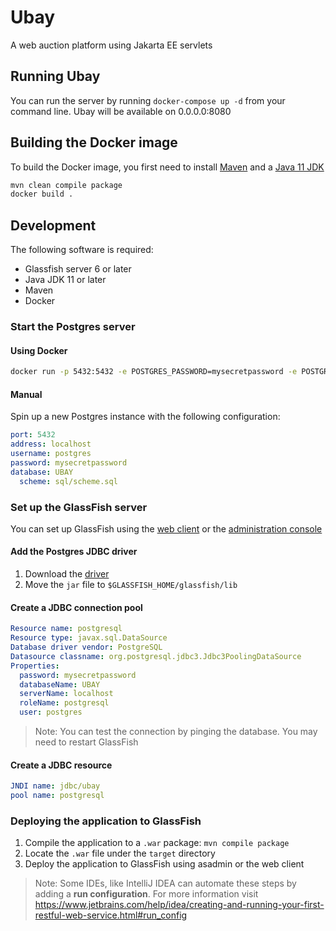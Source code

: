 # Ubay

A web auction platform using Jakarta EE servlets

## Running Ubay

You can run the server by running `docker-compose up -d` from your command line.
Ubay will be available on 0.0.0.0:8080

## Building the Docker image

To build the Docker image, you first need to install
[Maven](https://maven.apache.org) and a [Java 11 JDK](https://adoptopenjdk.net/)

```bash
mvn clean compile package
docker build .
```

## Development

The following software is required:

- Glassfish server 6 or later
- Java JDK 11 or later
- Maven
- Docker

### Start the Postgres server

#### Using Docker

```bash
docker run -p 5432:5432 -e POSTGRES_PASSWORD=mysecretpassword -e POSTGRES_DB=UBAY -v ./sql/scheme.sql:/docker-entrypoint-initdb.d/init.sql postgres
```

#### Manual

Spin up a new Postgres instance with the following configuration:

```yml
port: 5432
address: localhost
username: postgres
password: mysecretpassword
database: UBAY
  scheme: sql/scheme.sql
```

### Set up the GlassFish server

You can set up GlassFish using the [web client](http://localhost:4848/) or the
[administration console](https://docs.oracle.com/cd/E19798-01/821-1751/giobi/index.html)

#### Add the Postgres JDBC driver

1. Download the [driver](https://jdbc.postgresql.org/download.html)
2. Move the `jar` file to `$GLASSFISH_HOME/glassfish/lib`

#### Create a JDBC connection pool

```yaml
Resource name: postgresql
Resource type: javax.sql.DataSource
Database driver vendor: PostgreSQL
Datasource classname: org.postgresql.jdbc3.Jdbc3PoolingDataSource
Properties:
  password: mysecretpassword
  databaseName: UBAY
  serverName: localhost
  roleName: postgresql
  user: postgres
```

> Note: You can test the connection by pinging the database. You may need to
> restart GlassFish

#### Create a JDBC resource

```yaml
JNDI name: jdbc/ubay
pool name: postgresql
```

### Deploying the application to GlassFish

1. Compile the application to a `.war` package: `mvn compile package`
2. Locate the `.war` file under the `target` directory
3. Deploy the application to GlassFish using asadmin or the web client

> Note: Some IDEs, like IntelliJ IDEA can automate these steps by adding a **run
> configuration**. For more information visit
> <https://www.jetbrains.com/help/idea/creating-and-running-your-first-restful-web-service.html#run_config>
